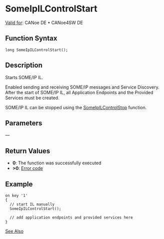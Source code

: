 # SomeIpILControlStart

[Valid for](../../../../Shared/FeatureAvailability.md): CANoe DE • CANoe4SW DE

## Function Syntax

```plaintext
long SomeIpILControlStart();
```

## Description

Starts SOME/IP IL.

Enabled sending and receiving SOME/IP messages and Service Discovery. After the start of SOME/IP IL, all Application Endpoints and the Provided Services must be created.

SOME/IP IL can be stopped using the [SomeIpILControlStop](CAPLfunctionSomeIpILControlStop.md) function.

## Parameters

—

## Return Values

- **0**: The function was successfully executed
- **>0**: [Error code](../../CAPLfunctionsSOMEIPILErrorCodes.md)

## Example

```plaintext
on key '1'
{
  // start IL manually
  SomeIpILControlStart();

  // add application endpoints and provided services here
}
```

[See Also](javascript:void(0);)

